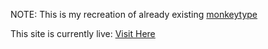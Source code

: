 NOTE: This is my recreation of already existing [monkeytype](https://monkeytype.com)

This site is currently live: [Visit Here](https://typix.vercel.app/)
